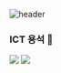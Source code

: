![header](https://capsule-render.vercel.app/api?type=waving&color=auto&height=300&section=header&text=ideale.^^_&fontSize=90)

### ICT 용석 👋

<img src="https://capsule-render.vercel.app/api?type=&color=auto&height=300&section=header&text%20render&fontSize=90" />

<img src="https://img.shields.io/badge/-Java%20-red"/>
<img src="https://img.shields.io/badge/-JavaScript-yellow/>




<!--
**mkoko8855/mkoko8855** is a ✨ _special_ ✨ repository because its `README.md` (this file) appears on your GitHub profile.

Here are some ideas to get you started:

- 🔭 I’m currently working on ...
- 🌱 I’m currently learning ...
- 👯 I’m looking to collaborate on ...
- 🤔 I’m looking for help with ...
- 💬 Ask me about ...
- 📫 How to reach me: ...
- 😄 Pronouns: ...
- ⚡ Fun fact: ...
-->

